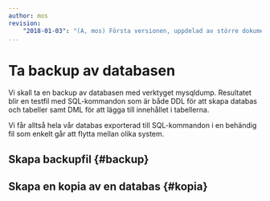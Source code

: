 ```yaml
---
author: mos
revision:
    "2018-01-03": "(A, mos) Första versionen, uppdelad av större dokument."
...
```

Ta backup av databasen
==================================

Vi skall ta en backup av databasen med verktyget mysqldump. Resultatet blir en testfil med SQL-kommandon som är både DDL för att skapa databas och tabeller samt  DML för att lägga till innehållet i tabellerna.

Vi får alltså hela vår databas exporterad till SQL-kommandon i en behändig fil som enkelt går att flytta mellan olika system.



Skapa backupfil {#backup}
----------------------------------




Skapa en kopia av en databas {#kopia}
----------------------------------

